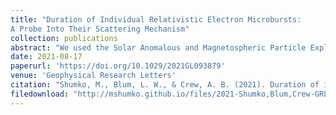 ```yaml
---
title: "Duration of Individual Relativistic Electron Microbursts:
A Probe Into Their Scattering Mechanism"
collection: publications
abstract: "We used the Solar Anomalous and Magnetospheric Particle Explorer to identify and quantify the duration of relativistic, >1 MeV, electron microbursts. A typical relativistic microburst has a ~100 millisecond (ms) duration, and the interquartile range of the duration distribution is 70–140 ms. We investigated trends in the microburst duration as a function of geomagnetic activity, L-shell, and magnetic local time (MLT). The clearest trend is in MLT: the median microburst duration doubles from 75 milliseconds at midnight to 140 milliseconds noon MLT. This trend is similar to the whistler mode chorus rising tone element duration trend, suggesting a possible relationship."
date: 2021-08-17
paperurl: 'https://doi.org/10.1029/2021GL093879'
venue: 'Geophysical Research Letters'
citation: "Shumko, M., Blum, L. W., & Crew, A. B. (2021). Duration of individual relativistic electron microbursts: A probe into their scattering mechanism. Geophysical Research Letters, 48, e2021GL093879. https://doi.org/10.1029/2021GL093879"
filedownload: "http://mshumko.github.io/files/2021-Shumko,Blum,Crew-GRL-Duration of Individual Relativistic Electron Microbursts A Probe Into Their Scattering Mechanism.pdf"
---
```

